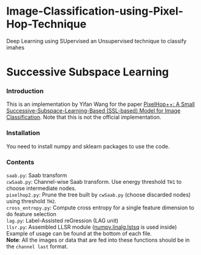 # Image-Classification-using-Pixel-Hop-Technique
Deep Learning using SUpervised an Unsupervised technique to classify imahes

# Successive Subspace Learning
### Introduction
This is an implementation by Yifan Wang for the paper [PixelHop++: A Small Successive-Subspace-Learning-Based (SSL-based) Model for Image Classification](https://arxiv.org/abs/2002.03141). Note that this is not the official implementation. 
### Installation
You need to install numpy and sklearn packages to use the code.
### Contents
`saab.py`: Saab transform\
`cwSaab.py`: Channel-wise Saab transform. Use energy threshold `TH1` to choose intermediate nodes.\
`pixelhop2.py`: Prune the tree built by `cwSaab.py` (choose discarded nodes) using threshold `TH2`.\
`cross_entropy.py`: Compute cross entropy for a single feature dimension to do feature selection\
`lag.py`: Label-Assisted reGression (LAG unit)\
`llsr.py`: Assembled LLSR module ([numpy.linalg.lstsq](https://docs.scipy.org/doc/numpy/reference/generated/numpy.linalg.lstsq.html) is used inside)\
Example of usage can be found at the bottom of each file. \
**Note**: All the images or data that are fed into these functions should be in the `channel last` format.
